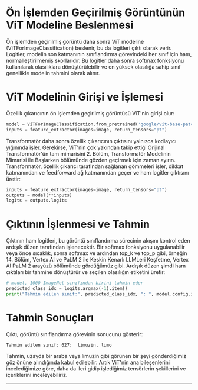 # Ön İşlemden Geçirilmiş Görüntünün ViT Modeline Beslenmesi

Ön işlemden geçirilmiş görüntü daha sonra ViT modeline (ViTForImageClassification) beslenir, bu da logitleri çıktı olarak verir. Logitler, modelin son katmanının sınıflandırma görevindeki her sınıf için ham, normalleştirilmemiş skorlarıdır. Bu logitler daha sonra softmax fonksiyonu kullanılarak olasılıklara dönüştürülebilir ve en yüksek olasılığa sahip sınıf genellikle modelin tahmini olarak alınır.

# ViT Modelinin Girişi ve İşlemesi

Özellik çıkarıcının ön işlemden geçirilmiş görüntüsü ViT'nin girişi olur:
```python
model = ViTForImageClassification.from_pretrained('google/vit-base-patch16-224')
inputs = feature_extractor(images=image, return_tensors="pt")
```
Transformatör daha sonra özellik çıkarıcının çıktısını yalnızca kodlayıcı yığınında işler. Gerekirse, ViT'nin çok yakından takip ettiği Orijinal Transformatör'ün tam mimarisini 2. Bölüm, Transformatör Modelinin Mimarisi ile Başlarken bölümünde gözden geçirmek için zaman ayırın. Transformatör, özellik çıkarıcı tarafından sağlanan gömmeleri işler, dikkat katmanından ve feedforward ağ katmanından geçer ve ham logitler çıktısını üretir:
```python
inputs = feature_extractor(images=image, return_tensors="pt")
outputs = model(**inputs)
logits = outputs.logits
```
# Çıktının İşlenmesi ve Tahmin

Çıktının ham logitleri, bu görüntü sınıflandırma sürecinin akışını kontrol eden ardışık düzen tarafından işlenecektir. Bir softmax fonksiyonu uygulanabilir veya önce sıcaklık, sonra softmax ve ardından top_k ve top_p gibi, örneğin 14. Bölüm, Vertex AI ve PaLM 2 ile Keskin Kenarlı LLMLeri Keşfetme, Vertex AI PaLM 2 arayüzü bölümünde gördüğümüz gibi. Ardışık düzen şimdi ham çıktıları bir tahmine dönüştürür ve seçilen olasılığın etiketini üretir:
```python
# model, 1000 ImageNet sınıfından birini tahmin eder
predicted_class_idx = logits.argmax(-1).item()
print("Tahmin edilen sınıf:", predicted_class_idx, ": ", model.config.id2label[predicted_class_idx])
```
# Tahmin Sonuçları

Çıktı, görüntü sınıflandırma görevinin sonucunu gösterir:
```
Tahmin edilen sınıf: 627:  limuzin, limo
```
Tahmin, uzayda bir araba veya limuzin gibi görünen bir şeyi gönderdiğimiz göz önüne alındığında kabul edilebilir. Artık ViT'nin ana bileşenlerini incelediğimize göre, daha da ileri gidip işlediğimiz tensörlerin şekillerini ve içeriklerini inceleyebiliriz.

---


